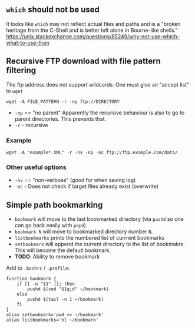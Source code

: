 
## `which` should not be used

It looks like `which` may not reflect actual files and paths and is a 
"broken heritage from the C-Shell and is better left alone in Bourne-like shells."
https://unix.stackexchange.com/questions/85249/why-not-use-which-what-to-use-then


## Recursive FTP download with file pattern filtering

The ftp address does not support wildcards. One must give an "accept list" to `wget`

```
wget -A FILE_PATTERN -r -np ftp://DIRECTORY
```

* `-np` == "no parent" Apparently the recursive behaviour is also to go to parent directories.
  This prevents that.
* `-r` - recursive

### Example
`wget -A "example*.XML" -r -nv -np -nc ftp://ftp.example.com/data/`

### Other useful options
* `-nv` == "non-verbose" (good for when saving log)
* `-nc` - Does not check if target files already exist (overwrite)

## Simple path bookmarking 

* `bookmark` will move to the last bookmarked directory (via `pushd` so one can go back easily with `popd`).
* `bookmark N` will move to bookmarked directory number `N`. 
* `listbookmarks` prints the numbered list of currrent bookmarks
* `setbookmark` will append the current directory to the list of bookmakrs. This will become the defautl bookmark.
* **TODO**: Ability to remove bookmark

Add to `.bashrc` / `.profile`:

```
function bookmark {
	if [[ -n "$1" ]]; then
		pushd $(sed "$1q;d" ~/bookmark)
	else
		pushd $(tail -n 1 ~/bookmark)
	fi
}
alias setbookmark='pwd >> ~/bookmark'
alias listbookmarks='nl ~/bookmark'
```

